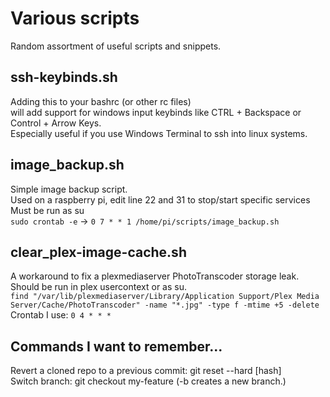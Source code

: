 # Various scripts
Random assortment of useful scripts and snippets.

## ssh-keybinds.sh
Adding this to your bashrc (or other rc files)\
will add support for windows input keybinds like CTRL + Backspace or Control + Arrow Keys.\
Especially useful if you use Windows Terminal to ssh into linux systems.

## image_backup.sh
Simple image backup script.\
Used on a raspberry pi, edit line 22 and 31 to stop/start specific services\
Must be run as su\
`sudo crontab -e` -> `0 7 * * 1 /home/pi/scripts/image_backup.sh`

## clear_plex-image-cache.sh
A workaround to fix a plexmediaserver PhotoTranscoder storage leak.\
Should be run in plex usercontext or as su.\
`find "/var/lib/plexmediaserver/Library/Application Support/Plex Media Server/Cache/PhotoTranscoder" -name "*.jpg" -type f -mtime +5 -delete`\
Crontab I use: `0 4 * * *`

## Commands I want to remember...
Revert a cloned repo to a previous commit: git reset --hard [hash]  
Switch branch: git checkout my-feature (-b creates a new branch.)
